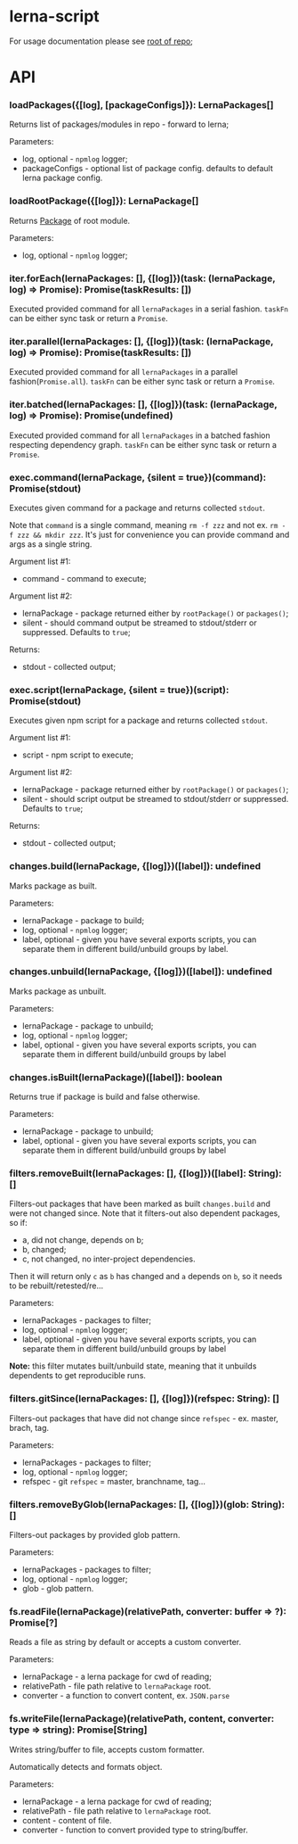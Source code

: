 # lerna-script

For usage documentation please see [root of repo](../README.md);

# API

### loadPackages({[log], [packageConfigs]}): LernaPackages[]
Returns list of packages/modules in repo - forward to lerna;

Parameters:
  - log, optional - `npmlog` logger;
  - packageConfigs - optional list of package config. defaults to default lerna package config.

### loadRootPackage({[log]}): LernaPackage[]
Returns [Package](https://github.com/lerna/lerna/blob/master/src/Package.js) of root module. 

Parameters:
  - log, optional - `npmlog` logger;
 
### iter.forEach(lernaPackages: [], {[log]})(task: (lernaPackage, log) => Promise): Promise(taskResults: [])
Executed provided command for all `lernaPackages` in a serial fashion. `taskFn` can be either sync task or return a `Promise`.

### iter.parallel(lernaPackages: [], {[log]})(task: (lernaPackage, log) => Promise): Promise(taskResults: [])
Executed provided command for all `lernaPackages` in a parallel fashion(`Promise.all`). `taskFn` can be either sync task 
or return a `Promise`.

### iter.batched(lernaPackages: [], {[log]})(task: (lernaPackage, log) => Promise): Promise(undefined)
Executed provided command for all `lernaPackages` in a batched fashion respecting dependency graph. `taskFn` can be either 
sync task or return a `Promise`.

### exec.command(lernaPackage, {silent = true})(command): Promise(stdout)
Executes given command for a package and returns collected `stdout`.

Note that `command` is a single command, meaning `rm -f zzz` and not ex. `rm -f zzz && mkdir zzz`. It's just for convenience 
you can provide command and args as a single string. 

Argument list #1:
 - command - command to execute;

Argument list #2:
 - lernaPackage - package returned either by `rootPackage()` or `packages()`;
 - silent - should command output be streamed to stdout/stderr or suppressed. Defaults to `true`; 
 
Returns:
 - stdout - collected output; 
 
### exec.script(lernaPackage, {silent = true})(script): Promise(stdout)
Executes given npm script for a package and returns collected `stdout`.

Argument list #1:
 - script - npm script to execute;

Argument list #2:
 - lernaPackage - package returned either by `rootPackage()` or `packages()`;
 - silent - should script output be streamed to stdout/stderr or suppressed. Defaults to `true`;
 
Returns:
 - stdout - collected output;
 
### changes.build(lernaPackage, {[log]})([label]): undefined
Marks package as built.

Parameters:
  - lernaPackage - package to build;
  - log, optional - `npmlog` logger; 
  - label, optional - given you have several exports scripts, you can separate them in different build/unbuild groups by label.

### changes.unbuild(lernaPackage, {[log]})([label]): undefined
Marks package as unbuilt.

Parameters:
  - lernaPackage - package to unbuild;
  - log, optional - `npmlog` logger; 
  - label, optional - given you have several exports scripts, you can separate them in different build/unbuild groups by label

### changes.isBuilt(lernaPackage)([label]): boolean
Returns true if package is build and false otherwise.

Parameters:
 - lernaPackage - package to unbuild;
 - label, optional - given you have several exports scripts, you can separate them in different build/unbuild groups by label

### filters.removeBuilt(lernaPackages: [], {[log]})([label]: String): []
Filters-out packages that have been marked as built `changes.build` and were not changed since. Note that it filters-out also dependent packages, so if:
 - a, did not change, depends on b;
 - b, changed;
 - c, not changed, no inter-project dependencies.
 
Then it will return only `c` as `b` has changed and `a` depends on `b`, so it needs to be rebuilt/retested/re...

Parameters:
 - lernaPackages - packages to filter;
 - log, optional - `npmlog` logger; 
 - label, optional - given you have several exports scripts, you can separate them in different build/unbuild groups by label

**Note:** this filter mutates built/unbuild state, meaning that it unbuilds dependents to get reproducible runs.

### filters.gitSince(lernaPackages: [], {[log]})(refspec: String): []
Filters-out packages that have did not change since `refspec` - ex. master, brach, tag.

Parameters:
 - lernaPackages - packages to filter;
 - log, optional - `npmlog` logger; 
 - refspec - git `refspec` = master, branchname, tag...


### filters.removeByGlob(lernaPackages: [], {[log]})(glob: String): []
Filters-out packages by provided glob pattern.

Parameters:
 - lernaPackages - packages to filter;
 - log, optional - `npmlog` logger; 
 - glob - glob pattern.

### fs.readFile(lernaPackage)(relativePath, converter: buffer => ?): Promise[?]
Reads a file as string by default or accepts a custom converter.

Parameters:
 - lernaPackage - a lerna package for cwd of reading;
 - relativePath - file path relative to `lernaPackage` root.
 - converter - a function to convert content, ex. `JSON.parse`

### fs.writeFile(lernaPackage)(relativePath, content, converter: type => string): Promise[String]
Writes string/buffer to file, accepts custom formatter.

Automatically detects and formats object.

Parameters:
 - lernaPackage - a lerna package for cwd of reading;
 - relativePath - file path relative to `lernaPackage` root. 
 - content - content of file.
 - converter - function to convert provided type to string/buffer.
